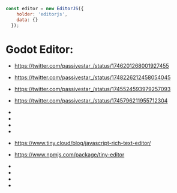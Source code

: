```js
const editor = new EditorJS({
    holder: 'editorjs',
    data: {}
  });
```



# Godot Editor:
* https://twitter.com/passivestar_/status/1746201268001927455
* https://twitter.com/passivestar_/status/1748226212458054045
* https://twitter.com/passivestar_/status/1745524593979257093
* https://twitter.com/passivestar_/status/1745796211955712304
* 
* 
* 
* 


 * https://www.tiny.cloud/blog/javascript-rich-text-editor/
 * https://www.npmjs.com/package/tiny-editor
 * 
 * 
 * 
 * 
